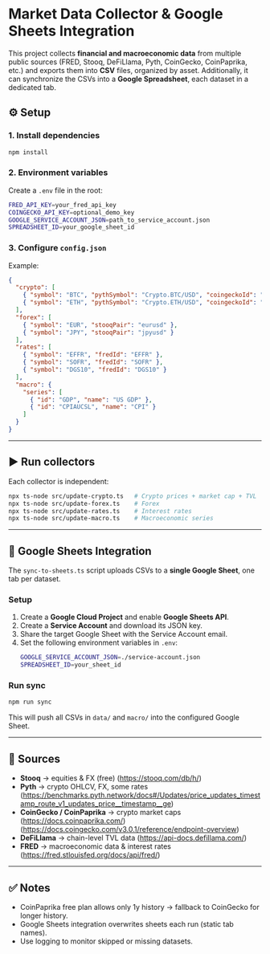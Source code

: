 # Market Data Collector & Google Sheets Integration

This project collects **financial and macroeconomic data** from multiple public sources (FRED, Stooq, DeFiLlama, Pyth, CoinGecko, CoinPaprika, etc.) and exports them into **CSV** files, organized by asset.
Additionally, it can synchronize the CSVs into a **Google Spreadsheet**, each dataset in a dedicated tab.

## ⚙️ Setup

### 1. Install dependencies
```bash
npm install
```

### 2. Environment variables
Create a `.env` file in the root:
```bash
FRED_API_KEY=your_fred_api_key
COINGECKO_API_KEY=optional_demo_key
GOOGLE_SERVICE_ACCOUNT_JSON=path_to_service_account.json
SPREADSHEET_ID=your_google_sheet_id
```

### 3. Configure `config.json`
Example:
```json
{
  "crypto": [
    { "symbol": "BTC", "pythSymbol": "Crypto.BTC/USD", "coingeckoId": "bitcoin", "defillamaChain": "bitcoin" },
    { "symbol": "ETH", "pythSymbol": "Crypto.ETH/USD", "coingeckoId": "ethereum", "defillamaChain": "ethereum" }
  ],
  "forex": [
    { "symbol": "EUR", "stooqPair": "eurusd" },
    { "symbol": "JPY", "stooqPair": "jpyusd" }
  ],
  "rates": [
    { "symbol": "EFFR", "fredId": "EFFR" },
    { "symbol": "SOFR", "fredId": "SOFR" },
    { "symbol": "DGS10", "fredId": "DGS10" }
  ],
  "macro": {
    "series": [
      { "id": "GDP", "name": "US GDP" },
      { "id": "CPIAUCSL", "name": "CPI" }
    ]
  }
}
```

---

## ▶️ Run collectors

Each collector is independent:

```bash
npx ts-node src/update-crypto.ts   # Crypto prices + market cap + TVL
npx ts-node src/update-forex.ts    # Forex
npx ts-node src/update-rates.ts    # Interest rates
npx ts-node src/update-macro.ts    # Macroeconomic series
```

---

## 🔄 Google Sheets Integration

The `sync-to-sheets.ts` script uploads CSVs to a **single Google Sheet**, one tab per dataset.

### Setup
1. Create a **Google Cloud Project** and enable **Google Sheets API**.
2. Create a **Service Account** and download its JSON key.
3. Share the target Google Sheet with the Service Account email.
4. Set the following environment variables in `.env`:
   ```bash
   GOOGLE_SERVICE_ACCOUNT_JSON=./service-account.json
   SPREADSHEET_ID=your_sheet_id
   ```

### Run sync
```bash
npm run sync
```

This will push all CSVs in `data/` and `macro/` into the configured Google Sheet.

---

## 📖 Sources

- **Stooq** → equities & FX (free) (https://stooq.com/db/h/)
- **Pyth** → crypto OHLCV, FX, some rates (https://benchmarks.pyth.network/docs#/Updates/price_updates_timestamp_route_v1_updates_price__timestamp__ge)
- **CoinGecko / CoinPaprika** → crypto market caps (https://docs.coinpaprika.com/) (https://docs.coingecko.com/v3.0.1/reference/endpoint-overview)
- **DeFiLlama** → chain-level TVL data (https://api-docs.defillama.com/)
- **FRED** → macroeconomic data & interest rates (https://fred.stlouisfed.org/docs/api/fred/)

---

## ✅ Notes

- CoinPaprika free plan allows only 1y history → fallback to CoinGecko for longer history.
- Google Sheets integration overwrites sheets each run (static tab names).
- Use logging to monitor skipped or missing datasets.
